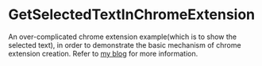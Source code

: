 # GetSelectedTextInChromeExtension
An over-complicated chrome extension example(which is to show the selected text), in order to demonstrate the basic mechanism of chrome extension creation. Refer to [my blog](https://searene.github.io/2015/12/09/get-selected-text-in-chrome/) for more information.
